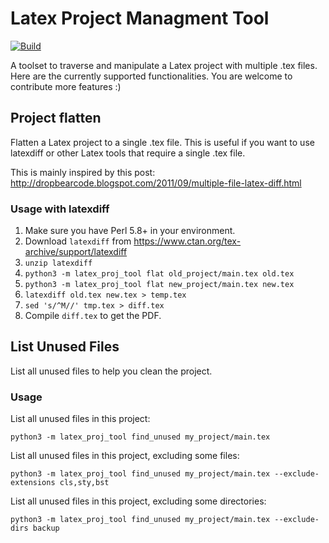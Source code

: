 # Latex Project Managment Tool

[![Build](https://github.com/comaniac/latex-proj-tool/actions/workflows/build.yml/badge.svg)](https://github.com/comaniac/latex-proj-tool/actions/workflows/build.yml)

A toolset to traverse and manipulate a Latex project with multiple .tex files.
Here are the currently supported functionalities. You are welcome to contribute more features :)

## Project flatten

Flatten a Latex project to a single .tex file. This is useful if you want to
use latexdiff or other Latex tools that require a single .tex file.

This is mainly inspired by
this post: http://dropbearcode.blogspot.com/2011/09/multiple-file-latex-diff.html

### Usage with latexdiff

1. Make sure you have Perl 5.8+ in your environment.
2. Download `latexdiff` from https://www.ctan.org/tex-archive/support/latexdiff
3. `unzip latexdiff`
4. `python3 -m latex_proj_tool flat old_project/main.tex old.tex`
5. `python3 -m latex_proj_tool flat new_project/main.tex new.tex`
6. `latexdiff old.tex new.tex > temp.tex`
7. `sed 's/^M//' tmp.tex > diff.tex`
8. Compile `diff.tex` to get the PDF.

## List Unused Files

List all unused files to help you clean the project.

### Usage

List all unused files in this project:
```
python3 -m latex_proj_tool find_unused my_project/main.tex
```

List all unused files in this project, excluding some files:
```
python3 -m latex_proj_tool find_unused my_project/main.tex --exclude-extensions cls,sty,bst
```

List all unused files in this project, excluding some directories:
```
python3 -m latex_proj_tool find_unused my_project/main.tex --exclude-dirs backup
```
